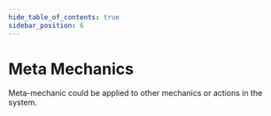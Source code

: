 ```yaml
---
hide_table_of_contents: true
sidebar_position: 6
---
```


# Meta Mechanics

Meta-mechanic could be applied to other mechanics or actions in the system.
